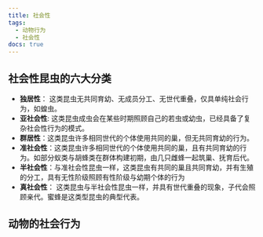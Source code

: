```yaml
---
title: 社会性
tags:
  - 动物行为
  - 社会性
docs: true
---
```


## 社会性昆虫的六大分类

* **独居性**： 这类昆虫无共同育幼、无成员分工、无世代重叠，仅具单纯社会行为，如蝗虫。
* **亚社会性**: 这类昆虫成虫会在某些时期照顾自己的若虫或幼虫，已经具备了复杂社会性行为的模式。
* **群居性**：这类昆虫许多相同世代的个体使用共同的巢，但无共同育幼的行为。
* **准社会性**：这类昆虫许多相同世代的个体使用共同的巢，且有共同育幼的行为。如部分蚁类与胡蜂类在群体构建初期，由几只雌蜂一起筑巢、抚育后代。
* **半社会性**：与准社会性昆虫一样，这类昆虫有共同的巢且共同育幼，并有生殖的分工，具有无性阶级照顾有性阶级与幼期个体的行为
* **真社会性**： 这类昆虫与半社会性昆虫一样，并具有世代重叠的现象，子代会照顾亲代。蜜蜂是这类型昆虫的典型代表。

## 动物的社会行为

